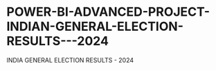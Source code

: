 # POWER-BI-ADVANCED-PROJECT-INDIAN-GENERAL-ELECTION-RESULTS---2024
INDIA GENERAL ELECTION RESULTS - 2024

